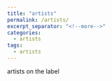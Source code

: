 ```yaml
---
title: "artists"
permalink: /artists/
excerpt_separator: "<!--more-->"
categories:
  - artists
tags:
  - artists
---
```


artists on the label